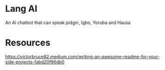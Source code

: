# Lang AI

An AI chatbot that can speak pidgin, Igbo, Yoruba and Hausa

# Resources

https://victorbruce82.medium.com/writing-an-awesome-readme-for-your-side-projects-fabd20f96db0
